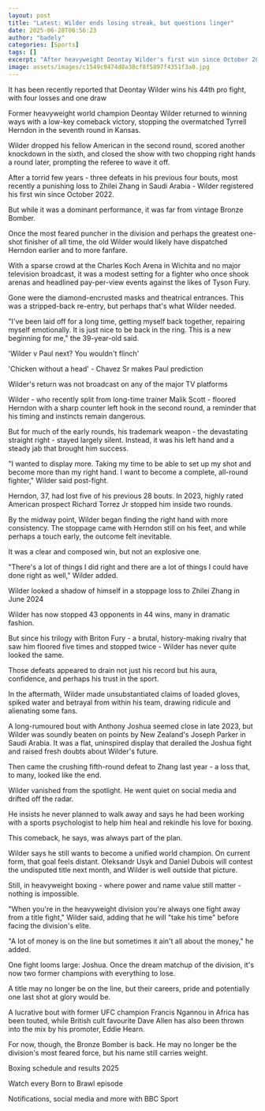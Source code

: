 ```yaml
---
layout: post
title: "Latest: Wilder ends losing streak, but questions linger"
date: 2025-06-28T06:56:23
author: "badely"
categories: [Sports]
tags: []
excerpt: "After heavyweight Deontay Wilder's first win since October 2022, what's next for the former world champion?"
image: assets/images/c1549c9474d8a38cf8f5897f4351f3a0.jpg
---
```


It has been recently reported that Deontay Wilder wins his 44th pro fight, with four losses and one draw 

Former heavyweight world champion Deontay Wilder returned to winning ways with a low-key comeback victory, stopping the overmatched Tyrrell Herndon in the seventh round in Kansas.

Wilder dropped his fellow American in the second round, scored another knockdown in the sixth, and closed the show with two chopping right hands a round later, prompting the referee to wave it off.

After a torrid few years - three defeats in his previous four bouts, most recently a punishing loss to Zhilei Zhang in Saudi Arabia - Wilder registered his first win since October 2022.

But while it was a dominant performance, it was far from vintage Bronze Bomber. 

Once the most feared puncher in the division and perhaps the greatest one-shot finisher of all time, the old Wilder would likely have dispatched Herndon earlier and to more fanfare. 

With a sparse crowd at the Charles Koch Arena in Wichita and no major television broadcast, it was a modest setting for a fighter who once shook arenas and headlined pay-per-view events against the likes of Tyson Fury.

Gone were the diamond-encrusted masks and theatrical entrances. This was a stripped-back re-entry, but perhaps that's what Wilder needed.

"I've been laid off for a long time, getting myself back together, repairing myself emotionally. It is just nice to be back in the ring. This is a new beginning for me," the 39-year-old said.

'Wilder v Paul next? You wouldn't flinch'

'Chicken without a head' - Chavez Sr makes Paul prediction

Wilder's return was not broadcast on any of the major TV platforms

Wilder - who recently split from long-time trainer Malik Scott - floored Herndon with a sharp counter left hook in the second round, a reminder that his timing and instincts remain dangerous.

But for much of the early rounds, his trademark weapon - the devastating straight right - stayed largely silent. Instead, it was his left hand and a steady jab that brought him success.

"I wanted to display more. Taking my time to be able to set up my shot and become more than my right hand. I want to become a complete, all-round fighter," Wilder said post-fight.

Herndon, 37, had lost five of his previous 28 bouts. In 2023, highly rated American prospect Richard Torrez Jr stopped him inside two rounds.

By the midway point, Wilder began finding the right hand with more consistency. The stoppage came with Herndon still on his feet, and while perhaps a touch early, the outcome felt inevitable.

It was a clear and composed win, but not an explosive one. 

"There's a lot of things I did right and there are a lot of things I could have done right as well," Wilder added. 

Wilder looked a shadow of himself in a stoppage loss to Zhilei Zhang in June 2024

Wilder has now stopped 43 opponents in 44 wins, many in dramatic fashion. 

But since his trilogy with Briton Fury - a brutal, history-making rivalry that saw him floored five times and stopped twice - Wilder has never quite looked the same.

Those defeats appeared to drain not just his record but his aura, confidence, and perhaps his trust in the sport. 

In the aftermath, Wilder made unsubstantiated claims of loaded gloves, spiked water and betrayal from within his team, drawing ridicule and alienating some fans.

A long-rumoured bout with Anthony Joshua seemed close in late 2023, but Wilder was soundly beaten on points by New Zealand's Joseph Parker in Saudi Arabia. It was a flat, uninspired display that derailed the Joshua fight and raised fresh doubts about Wilder's future.

Then came the crushing fifth-round defeat to Zhang last year - a loss that, to many, looked like the end.

Wilder vanished from the spotlight. He went quiet on social media and drifted off the radar. 

He insists he never planned to walk away and says he had been working with a sports psychologist to help him heal and rekindle his love for boxing.

This comeback, he says, was always part of the plan. 

Wilder says he still wants to become a unified world champion. On current form, that goal feels distant. Oleksandr Usyk and Daniel Dubois will contest the undisputed title next month, and Wilder is well outside that picture.

Still, in heavyweight boxing - where power and name value still matter - nothing is impossible.

"When you're in the heavyweight division you're always one fight away from a title fight," Wilder said, adding that he will "take his time" before facing the division's elite. 

"A lot of money is on the line but sometimes it ain't all about the money," he added.

One fight looms large: Joshua. Once the dream matchup of the division, it's now two former champions with everything to lose.

A title may no longer be on the line, but their careers, pride and potentially one last shot at glory would be.

A lucrative bout with former UFC champion Francis Ngannou in Africa has been touted, while British cult favourite Dave Allen has also been thrown into the mix by his promoter, Eddie Hearn. 

For now, though, the Bronze Bomber is back. He may no longer be the division's most feared force, but his name still carries weight. 

Boxing schedule and results 2025

Watch every Born to Brawl episode

Notifications, social media and more with BBC Sport

